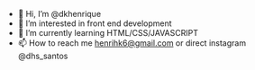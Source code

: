 - 👋 Hi, I’m @dkhenrique
- 👀 I’m interested in front end development
- 🌱 I’m currently learning HTML/CSS/JAVASCRIPT
- 📫 How to reach me henrihk6@gmail.com or direct instagram @dhs_santos

<!---
dkhenrique/dkhenrique is a ✨ special ✨ repository because its `README.md` (this file) appears on your GitHub profile.
You can click the Preview link to take a look at your changes.
--->
